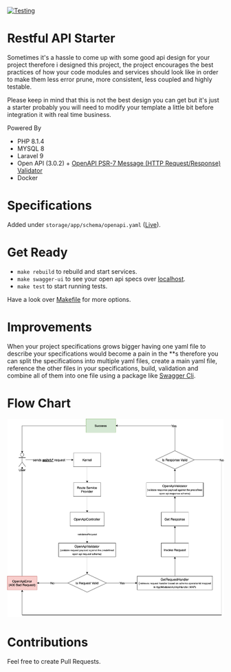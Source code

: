 [![Testing](https://github.com/omarfawzi/Restful-API-Design-Starter/actions/workflows/tests.yml/badge.svg)](https://github.com/omarfawzi/Restful-API-Design-Starter/actions/workflows/tests.yml)

# Restful API Starter

Sometimes it's a hassle to come up with some good api design for your project therefore i designed this project, the project encourages the best practices of how your code modules and services should look like in order to make them less error prune, more consistent, less coupled and highly testable.

Please keep in mind that this is not the best design you can get but it's just a starter probably you will need to modify your template a little bit before integration it with real time business.

Powered By
- PHP 8.1.4
- MYSQL 8
- Laravel 9
- Open API (3.0.2) + [OpenAPI PSR-7 Message (HTTP Request/Response) Validator](https://github.com/thephpleague/openapi-psr7-validator)
- Docker

# Specifications 

Added under `storage/app/schema/openapi.yaml` ([Live](https://omarfawzi.github.io/Restful-API-Starter/)).

# Get Ready
- `make rebuild` to rebuild and start services.
- `make swagger-ui` to see your open api specs over [localhost](http://localhost:8081).
- `make test` to start running tests.

Have a look over [Makefile](https://github.com/omarfawzi/Restful-API-Template/blob/main/Makefile) for more options.

# Improvements

When your project specifications grows bigger having one yaml file to describe your specifications would become a pain in the **s therefore you can split the specifications into multiple yaml files, create a main yaml file, reference the other files in your specifications, build, validation and combine all of them into one file using a package like [Swagger Cli](https://www.npmjs.com/package/swagger-cli).

# Flow Chart

![Chart.drawio.png](https://github.com/omarfawzi/Restful-API-Design-Starter/blob/main/Chart.png)

# Contributions

Feel free to create Pull Requests.
